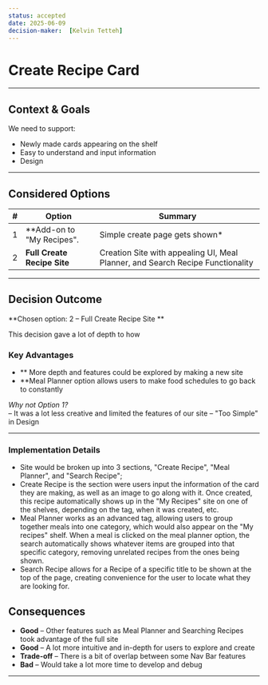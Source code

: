 ```yaml
---
status: accepted
date: 2025-06-09
decision-maker:  [Kelvin Tetteh]
---
```

# Create Recipe Card


---

## Context & Goals

We need to support:

* Newly made cards appearing on the shelf
* Easy to understand and input information
* Design

---

## Considered Options

|   #   | Option                                                | Summary                                                                                                            |
| :---: | ----------------------------------------------------- | ------------------------------------------------------------------------------------------------------------------ |
|   1   | **Add-on to "My Recipes".                              |  Simple create page gets shown*         
|   2   | **Full Create Recipe Site**                           |  Creation Site with appealing UI, Meal Planner, and Search Recipe Functionality                   

---

## Decision Outcome

**Chosen option: 2 – Full Create Recipe Site **

This decision gave a lot of depth to how 

### Key Advantages

* ** More depth and features could be explored by making a new site
* **Meal Planner option allows users to make food schedules to go back to constantly

*Why not Option 1?*   
– It was a lot less creative and limited the features of our site
– "Too Simple" in Design

---

### Implementation Details
- Site would be broken up into 3 sections, "Create Recipe", "Meal Planner", and "Search Recipe";
- Create Recipe is the section were users input the information of the card they are making, as well as an image to go along with it. Once created, this recipe automatically shows up in the "My Recipes" site on one of the shelves, depending on the tag, when it was created, etc.
- Meal Planner works as an advanced tag, allowing users to group together meals into one category, which would also appear on the "My recipes" shelf. When a meal is clicked on the meal planner option, the search automatically shows whatever items are grouped into that specific category, removing unrelated recipes from the ones being shown.
- Search Recipe allows for a Recipe of a specific title to be shown at the top of the page, creating convenience for the user to locate what they are looking for.


## Consequences

* **Good** –  Other features such as Meal Planner and Searching Recipes took advantage of the full site
* **Good** – A lot more intuitive and in-depth for users to explore and create
* **Trade-off** – There is a bit of overlap between some Nav Bar features 
* **Bad** – Would take a lot more time to develop and debug

---

